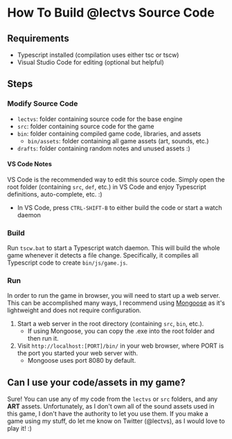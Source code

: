 # How To Build @lectvs Source Code
## Requirements
- Typescript installed (compilation uses either tsc or tscw)
- Visual Studio Code for editing (optional but helpful)

## Steps
### Modify Source Code
- `lectvs`: folder containing source code for the base engine
- `src`: folder containing source code for the game
- `bin`: folder containing compiled game code, libraries, and assets
	- `bin/assets`: folder containing all game assets (art, sounds, etc.)
- `drafts`: folder containing random notes and unused assets :)

#### VS Code Notes
VS Code is the recommended way to edit this source code. Simply open the root folder (containing `src`, `def`, etc.) in VS Code and enjoy Typescript definitions, auto-complete, etc. :)
- In VS Code, press `CTRL-SHIFT-B` to either build the code or start a watch daemon

### Build
Run `tscw.bat` to start a Typescript watch daemon. This will build the whole game whenever it detects a file change. Specifically, it compiles all Typescript code to create `bin/js/game.js`.

### Run
In order to run the game in browser, you will need to start up a web server. This can be accomplished many ways, I recommend using [Mongoose](https://cesanta.com/binary.html) as it's lightweight and does not require configuration.
1. Start a web server in the root directory (containing `src`, `bin`, etc.).
	- If using Mongoose, you can copy the .exe into the root folder and then run it.
2. Visit `http://localhost:[PORT]/bin/` in your web browser, where PORT is the port you started your web server with.
	- Mongoose uses port 8080 by default.

## Can I use your code/assets in my game?
Sure! You can use any of my code from the `lectvs` or `src` folders, and any **ART** assets. Unfortunately, as I don't own all of the sound assets used in this game, I don't have the authority to let you use them. If you make a game using my stuff, do let me know on Twitter (@lectvs), as I would love to play it! :)